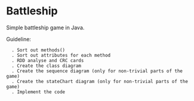 # Battleship
Simple battleship game in Java.

Guideline:

```
  . Sort out methods() 
  . Sort out attributes for each method
  . RDD analyse and CRC cards
  . Create the class diagram
  . Create the sequence diagram (only for non-trivial parts of the game)
  . Create the stateChart diagram (only for non-trivial parts of the game)
  . Implement the code
  
